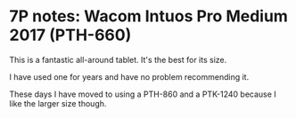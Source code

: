 # 7P notes: Wacom Intuos Pro Medium 2017 (PTH-660)

This is a fantastic all-around tablet. It's the best for its size.

I have used one for years and have no problem recommending it.

These days I have moved to using a PTH-860 and a PTK-1240 because I like the larger size though.

